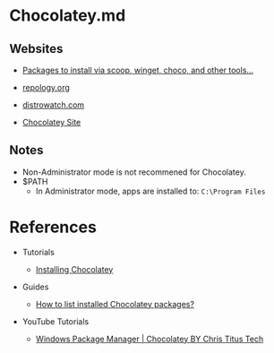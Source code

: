# Chocolatey.md

## Websites

* [Packages to install via scoop, winget, choco, and other tools...](https://gist.github.com/mikepruett3/7ca6518051383ee14f9cf8ae63ba18a7)
* [repology.org](https://repology.org/)
* [distrowatch.com](https://distrowatch.com/)

* [Chocolatey Site](https://chocolatey.org/)

## Notes

* Non-Administrator mode is not recommened for Chocolatey.
* $PATH
  * In Administrator mode, apps are installed to: `C:\Program Files`

# References

* Tutorials
  * [Installing Chocolatey](https://chocolatey.org/install)

* Guides
  * [How to list installed Chocolatey packages?](https://superuser.com/questions/1270151/how-to-list-installed-chocolatey-packages)

* YouTube Tutorials
  * [Windows Package Manager | Chocolatey BY Chris Titus Tech](https://www.youtube.com/watch?v=mQI8OWeTpRo)
